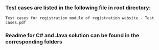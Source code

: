 ### Test cases are listed in the following file in root directory:
```
Test cases for registration module of registration website - Test cases.pdf
```
### Readme for C# and Java solution can be found in the corresponding folders
